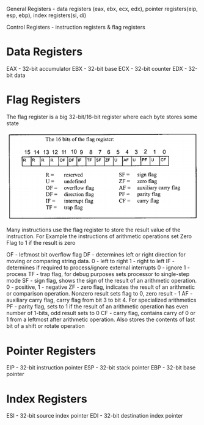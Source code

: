 
General Registers - data registers (eax, ebx, ecx, edx), pointer registers(eip, esp, ebp), index registers(si, di)

Control Registers - instruction registers & flag registers

# Data Registers
EAX - 32-bit accumulator
EBX - 32-bit base 
ECX - 32-bit counter 
EDX - 32-bit data 


# Flag Registers
The flag register is a big 32-bit/16-bit register where each byte stores some state

!["flags register cheatsheet image"](assets/flags-register-cheatsheet.png)

Many instructions use the flag register to store the result value of the instruction.
For Example the instructions of arithmetic operations set Zero Flag to 1
if the result is zero

OF - leftmost bit overflow flag
DF - determines left or right direction for moving or comparing string data. 
0 - left to right 1 - right to left
IF - determines if required to process/ignore external interrupts 
0 - ignore 1 - process
TF - trap flag, for debug purposes sets processor to single-step mode
SF - sign flag, shows the sign of the result of an arithmetic operation.
0 - positive, 1 - negative 
ZF - zero flag, indicates the result of an arithmetic  or comparison operation.
Nonzero result sets flag to 0, zero result - 1
AF - auxiliary carry flag, carry flag from bit 3 to bit 4. For specialized arithmetics
PF - parity flag, sets to 1 if the result of an arithmetic operation has even number of 1-bits, odd result sets to 0
CF - carry flag, contains carry of 0 or 1 from a leftmost after arithmetic operation.
Also stores the contents of last bit of a shift or rotate operation

# Pointer Registers
EIP - 32-bit instruction pointer
ESP - 32-bit stack pointer
EBP - 32-bit base pointer

# Index Registers
ESI - 32-bit source index pointer
EDI - 32-bit destination index pointer


